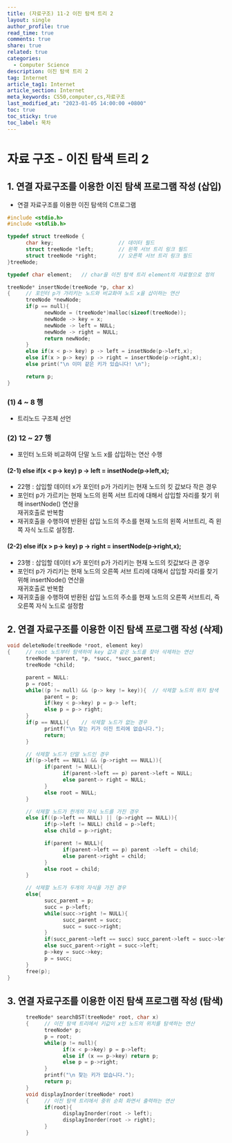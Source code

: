 ```yaml
---
title: (자료구조) 11-2 이진 탐색 트리 2
layout: single
author_profile: true
read_time: true
comments: true
share: true
related: true
categories:
  - Computer Science
description: 이진 탐색 트리 2
tag: Internet
article_tag1: Internet
article_section: Internet
meta_keywords: CS50,computer,cs,자료구조
last_modified_at: "2023-01-05 14:00:00 +0800"
toc: true
toc_sticky: true
toc_label: 목차
---
```


# 자료 구조 - 이진 탐색 트리 2

## 1. 연결 자료구조를 이용한 이진 탐색 프로그램 작성 (삽입)

- 연결 자료구조를 이용한 이진 탐색의 C프로그램

```c
#include <stdio.h>
#include <stdlib.h>

typedef struct treeNode {
      char key;                     // 데이터 필드
      struct treeNode *left;        // 왼쪽 서브 트리 링크 필드
      struct treeNode *right;       // 오른쪽 서브 트리 링크 필드
}treeNode;

typedef char element;   // char을 이진 탐색 트리 element의 자료형으로 정의

treeNode* insertNode(treeNode *p, char x)
{     // 포인터 p가 가리키는 노드와 비교화여 노드 x을 삽이하는 연산
      treeNode *newNode;
      if(p == null){
            newNode = (treeNode*)malloc(sizeof(treeNode));
            newNode -> key = x;
            newNode -> left = NULL;
            newNode -> right = NULL;
            return newNode;
      }
      else if(x < p-> key) p -> left = insetNode(p->left,x);
      else if(x > p-> key) p -> right = insertNode(p->right,x);
      else print("\n 이미 같은 키가 있습니다! \n");

      return p;
}

```

### (1) 4 ~ 8 행

- 트리노드 구조체 선언

### (2) 12 ~ 27 행

- 포인터 노드와 비교하여 단말 노드 x를 삽입하는 연산 수행

#### (2-1) else if(x < p-> key) p -> left = insetNode(p->left,x);

- 22행 : 삽입할 데이터 x가 포인터 p가 가리키는 현재 노드의 킷 값보다 작은 경우
- 포인터 p가 가르키는 현재 노드의 왼쪽 서브 트리에 대해서 삽입할 자리를 찾기 위해 insertNode() 연산을  
  재귀호출로 반복함
- 재귀호출을 수행하여 반환된 삽입 노드의 주소를 현재 노드의 왼쪽 서브트리, 즉 왼쪽 자식 노드로 설정함.

#### (2-2) else if(x > p-> key) p -> right = insertNode(p->right,x);

- 23행 : 삽입할 데이터 x가 포인터 p가 가리키는 현재 노드의 킷값보다 큰 경우
- 포인터 p가 가리키는 현재 노드의 오른쪽 서브 트리에 대해서 삽입할 자리를 찾기 위해 insertNode() 연산을  
  재귀호출로 반복함
- 재귀호출을 수행하여 반환된 삽입 노드의 주소를 현재 노드의 오른쪽 서브트리, 즉 오른쪽 자식 노드로 설정함

## 2. 연결 자료구조를 이용한 이진 탐색 프로그램 작성 (삭제)

```c
void deleteNode(treeNode *root, element key)
{     // root 노드부터 탐색하여 key 값과 같은 노드를 찾아 삭제하는 연산
      treeNode *parent, *p, *succ, *succ_parent;
      treeNode *child;

      parent = NULL:
      p = root;
      while((p != null) && (p-> key != key)){  // 삭제할 노드의 위치 탐색
            parent = p;
            if(key < p->key) p = p-> left;
            else p = p-> right;
      }
      if(p == NULL){    // 삭제할 노드가 없는 경우
            printf("\n 찾는 키가 이진 트리에 없습니다.");
            return;
      }

      // 삭제할 노드가 단말 노드인 경우
      if((p->left == NULL) && (p->right == NULL)){
            if(parent != NULL){
                  if(parent->left == p) parent->left = NULL;
                  else parent-> right = NULL;
            }
            else root = NULL;
      }

      // 삭제할 노드가 한개의 자식 노드를 가진 경우
      else if((p->left == NULL) || (p->right == NULL)){
            if(p->left != NULL) child = p->left;
            else child = p->right;

            if(parent != NULL){
                  if(parent->left == p) parent ->left = child;
                  else parent->right = child;
            }
            else root = child;
      }

      // 삭제할 노드가 두개의 자식을 가진 경우
      else{
            succ_parent = p;
            succ = p->left;
            while(succ->right != NULL){
                  succ_parent = succ;
                  succ = succ->right;
            }
            if(succ_parent->left == succ) succ_parent->left = succ->left;
            else succ_parent->right = succ->left;
            p->key = succ->key;
            p = succ;
      }
      free(p);
}
```

## 3. 연결 자료구조를 이용한 이진 탐색 프로그램 작성 (탐색)

```c
      treeNode* searchBST(treeNode* root, char x)
      {     // 이진 탐색 트리에서 키값이 x인 노드의 위치를 탐색하는 연산
            treeNode* p;
            p = root;
            while(p != null){
                  if(x < p->key) p = p->left;
                  else if (x == p->key) return p;
                  else p = p->right;
            }
            printf("\n 찾는 키가 없습니다.");
            return p;
      }
      void displayInorder(treeNode* root)
      {     // 이진 탐색 트리에서 중위 순회 화면서 출력하는 연산
            if(root){
                  displayInorder(root -> left);
                  displayInorder(root -> right);
            }
      }
```
